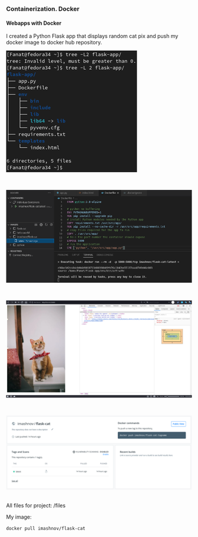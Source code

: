 ### Containerization. Docker
#### Webapps with Docker

I created a Python Flask app that displays random cat pix and push my docker image to docker hub repository.
<br>
<p><img  src='images/1.png'></p>
<br>
<p><img  src='images/2.png'></p>
<br>
<p><img  src='images/3.png'></p>
<br>
<p><img  src='images/4.png'></p>
<br>
All files for project: /files

My image: 

```
docker pull imashnov/flask-cat
```